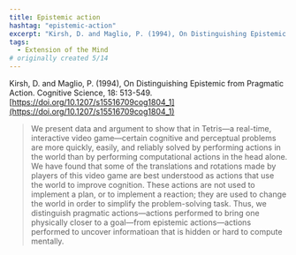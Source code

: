 ```yaml
---
title: Epistemic action
hashtag: "epistemic-action"
excerpt: "Kirsh, D. and Maglio, P. (1994), On Distinguishing Epistemic from Pragmatic Action. Cognitive Science, 18: 513-549."
tags:
  - Extension of the Mind
# originally created 5/14
---
```


Kirsh, D. and Maglio, P. (1994), On Distinguishing Epistemic from Pragmatic Action. Cognitive Science, 18: 513-549. [https://doi.org/10.1207/s15516709cog1804_1](https://doi.org/10.1207/s15516709cog1804_1)

> We present data and argument to show that in Tetris—a real-time, interactive video game—certain cognitive and perceptual problems are more quickly, easily, and reliably solved by performing actions in the world than by performing computational actions in the head alone. We have found that some of the translations and rotations made by players of this video game are best understood as actions that use the world to improve cognition. These actions are not used to implement a plan, or to implement a reaction; they are used to change the world in order to simplify the problem-solving task. Thus, we distinguish pragmatic actions—actions performed to bring one physically closer to a goal—from epistemic actions—actions performed to uncover informatioan that is hidden or hard to compute mentally.